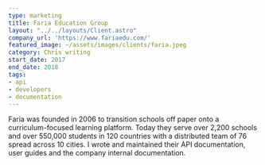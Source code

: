 ```yaml
---
type: marketing
title: Faria Education Group
layout: "../../layouts/Client.astro"
company_url: 'https://www.fariaedu.com/'
featured_image: ~/assets/images/clients/faria.jpeg
category: Chris writing
start_date: 2017
end_date: 2018
tags:
- api
- developers
- documentation
---
```


Faria was founded in 2006 to transition schools off paper onto a curriculum-focused learning platform. Today they serve over 2,200 schools and over 550,000 students in 120 countries with a distributed team of 76 spread across 10 cities. I wrote and maintained their API documentation, user guides and the company internal documentation.
